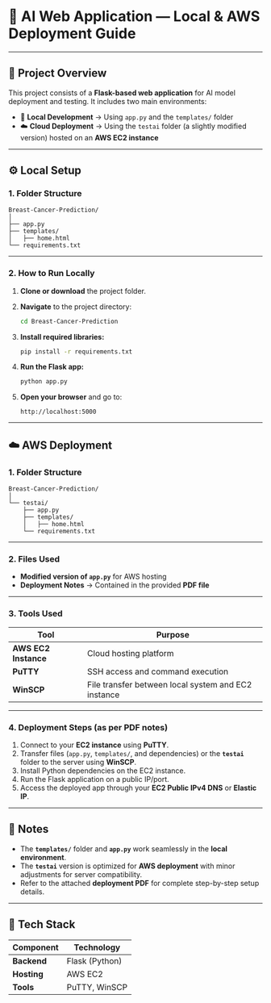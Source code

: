
# 🧠 AI Web Application — Local & AWS Deployment Guide

---

## 📂 Project Overview

This project consists of a **Flask-based web application** for AI model deployment and testing.
It includes two main environments:

* 🧪 **Local Development** → Using `app.py` and the `templates/` folder
* ☁️ **Cloud Deployment** → Using the `testai` folder (a slightly modified version) hosted on an **AWS EC2 instance**

---

## ⚙️ Local Setup

### **1. Folder Structure**

```
Breast-Cancer-Prediction/
│
├── app.py
├── templates/
│   ├── home.html
└── requirements.txt
```

---

### **2. How to Run Locally**

1. **Clone or download** the project folder.
2. **Navigate** to the project directory:

   ```bash
   cd Breast-Cancer-Prediction
   ```
3. **Install required libraries:**

   ```bash
   pip install -r requirements.txt
   ```
4. **Run the Flask app:**

   ```bash
   python app.py
   ```
5. **Open your browser** and go to:

   ```
   http://localhost:5000
   ```

---

## ☁️ AWS Deployment

### **1. Folder Structure**

```
Breast-Cancer-Prediction/
│
└── testai/
    ├── app.py
    ├── templates/
    │   ├── home.html
    └── requirements.txt
```

---

### **2. Files Used**

* **Modified version of `app.py`** for AWS hosting
* **Deployment Notes** → Contained in the provided **PDF file**

---

### **3. Tools Used**

| Tool                 | Purpose                                             |
| -------------------- | --------------------------------------------------- |
| **AWS EC2 Instance** | Cloud hosting platform                              |
| **PuTTY**            | SSH access and command execution                    |
| **WinSCP**           | File transfer between local system and EC2 instance |

---

### **4. Deployment Steps (as per PDF notes)**

1. Connect to your **EC2 instance** using **PuTTY**.
2. Transfer files (`app.py`, `templates/`, and dependencies) or the **`testai`** folder to the server using **WinSCP**.
3. Install Python dependencies on the EC2 instance.
4. Run the Flask application on a public IP/port.
5. Access the deployed app through your **EC2 Public IPv4 DNS** or **Elastic IP**.

---

## 📝 Notes

* The **`templates/`** folder and **`app.py`** work seamlessly in the **local environment**.
* The **`testai`** version is optimized for **AWS deployment** with minor adjustments for server compatibility.
* Refer to the attached **deployment PDF** for complete step-by-step setup details.

---

## 🧩 Tech Stack

| Component   | Technology     |
| ----------- | -------------- |
| **Backend** | Flask (Python) |
| **Hosting** | AWS EC2        |
| **Tools**   | PuTTY, WinSCP  |


